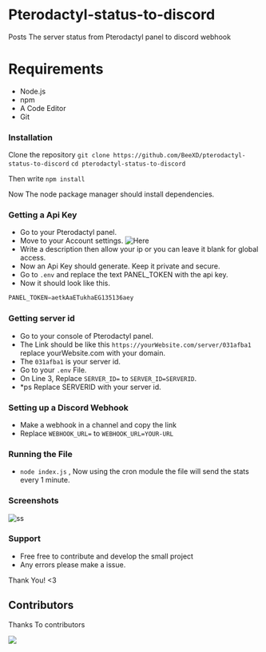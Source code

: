 # Pterodactyl-status-to-discord
Posts The server status from Pterodactyl panel to discord webhook

# Requirements
* Node.js
* npm
* A Code Editor
* Git

### Installation
Clone the repository `git clone https://github.com/BeeXD/pterodactyl-status-to-discord`
`cd pterodactyl-status-to-discord`

Then write `npm install`


Now The node package manager should install dependencies.

### Getting a Api Key
* Go to your Pterodactyl panel.
* Move to your Account settings.
![Here](https://i.imgur.com/7qnHmbw.png)
* Write a description then allow your ip or you can leave it blank for global access.
* Now an Api Key should generate. Keep it private and secure.
* Go to `.env` and replace the text PANEL_TOKEN with the api key.
* Now it should look like this. 
```js
PANEL_TOKEN=aetkAaETukhaEG135136aey
```

### Getting server id 
* Go to your console of Pterodactyl panel.
* The Link should be like this `https://yourWebsite.com/server/031afba1` replace yourWebsite.com with your domain.
* The `031afba1` is your server id.
* Go to your `.env` File.
* On Line 3, Replace `SERVER_ID=` to `SERVER_ID=SERVERID`.
* *ps Replace SERVERID with your server id.

### Setting up a Discord Webhook
* Make a webhook in a channel and copy the link
* Replace `WEBHOOK_URL=` to `WEBHOOK_URL=YOUR-URL`

### Running the File
* `node index.js` , Now using the cron module the file will send the stats every 1 minute.

### Screenshots
![ss](https://cdn.discordapp.com/attachments/855048155023671326/930360375302557786/pjs8j11e8xtf7ng780rang.png)

### Support
* Free free to contribute and develop the small project
* Any errors please make a issue. 


Thank You! <3

## Contributors

Thanks To contributors

<a href="https://github.com/BeeXD/Pterodactyl-status-to-discord/graphs/contributors">
  <img src="https://contributors-img.web.app/image?repo=BeeXD/Pterodactyl-status-to-discord" />
</a>
